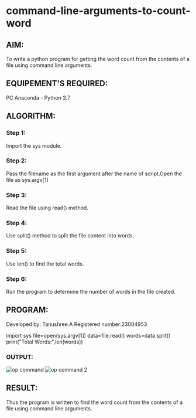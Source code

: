 # command-line-arguments-to-count-word
## AIM:
To write a python program for getting the word count from the contents of a file using command line arguments.
## EQUIPEMENT'S REQUIRED: 
PC
Anaconda - Python 3.7
## ALGORITHM: 
### Step 1:
Import the sys module.
### Step 2: 
 Pass the filename as the first argument after the name of script.Open the file as sys.argv[1]
### Step 3: 
Read the file using read() method.
### Step 4:  
Use split() method to split the file content into words.
### Step 5: 
Use len() to find the total words.
### Step 6: 
Run the program to determine the number of words in the file created.
## PROGRAM:
Developed by: Tanushree.A
Registered number:23004953

import sys
file=open(sys.argv[1])
data=file.read()
words=data.split()
print("Total Words:",len(words))

### OUTPUT:

![op command](https://github.com/Tanug25/command-line-arguments-to-count-word/assets/138849166/a8046ca3-86d7-4c6f-ba6f-0bbedb72de03)
![op command 2](https://github.com/Tanug25/command-line-arguments-to-count-word/assets/138849166/27e11ac6-5ac5-4b22-88bb-efc5b18b8437)


## RESULT:
Thus the program is written to find the word count from the contents of a file using command line arguments.
